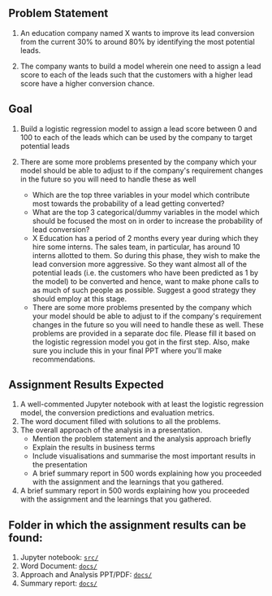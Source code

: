 

## Problem Statement

1. An education company named X wants to improve its lead conversion from the current 30% to around 80% by identifying the most potential leads.

2. The company wants to build a model wherein one need to assign a lead score to each of the leads such that the customers with a higher lead score have a higher conversion chance.

## Goal
1. Build a logistic regression model to assign a lead score between 0 and 100 to each of the leads which can be used by the company to target potential leads

2. There are some more problems presented by the company which your model should be able to adjust to if the company's requirement changes in the future so you will need to handle these as well
   - Which are the top three variables in your model which contribute most towards the probability of a lead getting converted?
   - What are the top 3 categorical/dummy variables in the model which should be focused the most on in order to increase the probability of lead conversion?
   - X Education has a period of 2 months every year during which they hire some interns. The sales team, in particular, has around 10 interns allotted to them. So during this phase, they wish to make the lead conversion more aggressive. So they want almost all of the potential leads (i.e. the customers who have been predicted as 1 by the model) to be converted and hence, want to make phone calls to as much of such people as possible. Suggest a good strategy they should employ at this stage.
    - There are some more problems presented by the company which your model should be able to adjust to if the company's requirement changes in the future so you will need to handle these as well. These problems are provided in a separate doc file. Please fill it based on the logistic regression model you got in the first step. Also, make sure you include this in your final PPT where you'll make recommendations.

## Assignment Results Expected
1. A well-commented Jupyter notebook with at least the logistic regression model, the conversion predictions and evaluation metrics.
2. The word document filled with solutions to all the problems.
3. The overall approach of the analysis in a presentation.
   - Mention the problem statement and the analysis approach briefly
   - Explain the results in business terms
   - Include visualisations and summarise the most important results in the presentation
   - A brief summary report in 500 words explaining how you proceeded with the assignment and the learnings that you gathered.
4. A brief summary report in 500 words explaining how you proceeded with the assignment and the learnings that you gathered.

## Folder in which the assignment results can be found: 

1. Jupyter notebook: [`src/`](src/)
2. Word Document: [`docs/`](docs/)
3. Approach and Analysis PPT/PDF: [`docs/`](docs/)
4. Summary report: [`docs/`](docs/) 